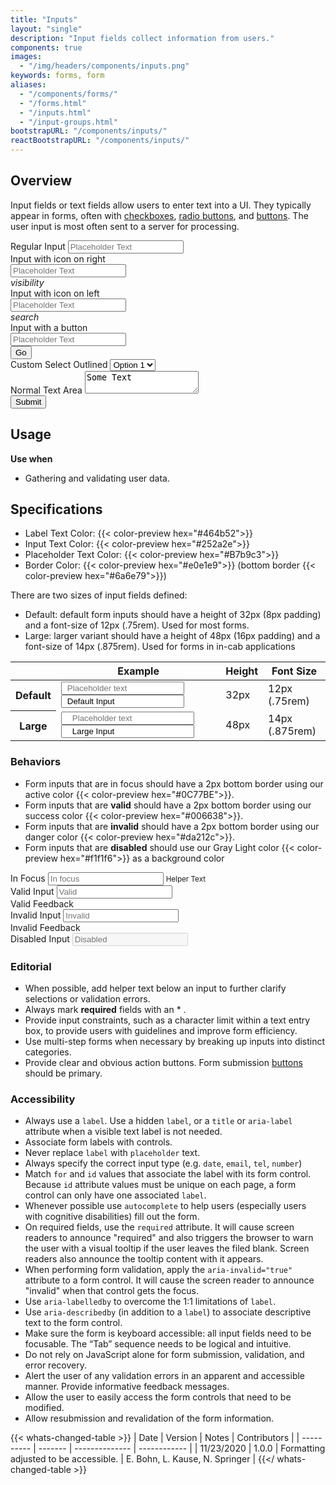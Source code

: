 ```yaml
---
title: "Inputs"
layout: "single"
description: "Input fields collect information from users."
components: true
images:
  - "/img/headers/components/inputs.png"
keywords: forms, form
aliases:
  - "/components/forms/"
  - "/forms.html"
  - "/inputs.html"
  - "/input-groups.html"
bootstrapURL: "/components/inputs/"
reactBootstrapURL: "/components/inputs/"
---
```


<style>
[data-theme="dark"] .color-preview {
  display: none !important;
}
</style>

## Overview

Input fields or text fields allow users to enter text into a UI. They typically appear in forms, often with [checkboxes](/components/checkboxes/), [radio buttons](/components/radio-buttons/), and [buttons](/components/buttons/). The user input is most often sent to a server for processing.

<form>
  <div class="form-group">
    <label for="RegularInput">Regular Input</label>
    <input class="form-control" id="RegularInput" placeholder="Placeholder Text">
  </div>
  <div class="form-group">
    <label for="Input2">Input with icon on right</label>
    <div class="input-with-icon-right">
      <input class="form-control" placeholder="Placeholder Text" id="Input2">
      <div class="input-icon">
        <i class="modus-icon material-icons notranslate">visibility</i>
      </div>
    </div>
  </div>
  <div class="form-group">
    <label for="Input3">Input with icon on left</label>
    <div class="input-with-icon-left">
      <input class="form-control" placeholder="Placeholder Text" id="Input3">
      <div class="input-icon">
        <i class="modus-icon material-icons notranslate">search</i>
      </div>
    </div>
  </div>
  <div class="form-group">
    <label for="Input4">Input with a button</label>
    <div class="input-group">
      <input class="form-control" placeholder="Placeholder Text" id="Input4">
      <div class="input-group-append">
        <button class="btn btn-outline-secondary">
          Go
        </button>
      </div>
    </div>
  </div>
  <div class="form-group">
    <label for="exampleFormControlSelect">Custom Select Outlined</label>
    <select class="custom-select form-control" id="exampleFormControlSelect">
      <option>Option 1</option>
      <option>Option 2</option>
      <option>Option 3</option>
      <option>Option 4</option>
      <option>Option 5</option>
    </select>
  </div>
  <div class="form-group">
  <label for="Textarea">Normal Text Area</label>
  <textarea class="form-control" id="Textarea">Some Text</textarea>
</div>
  <button type="submit" class="btn btn-primary">Submit</button>
</form>

## Usage

**Use when**

- Gathering and validating user data.

## Specifications

<span class="theme-l">

- Label Text Color: {{< color-preview hex="#464b52">}}
- Input Text Color: {{< color-preview hex="#252a2e">}}
- Placeholder Text Color: {{< color-preview hex="#B7b9c3">}}
- Border Color: {{< color-preview hex="#e0e1e9">}} (bottom border {{< color-preview hex="#6a6e79">}})

</span>

There are two sizes of input fields defined:

- Default: default form inputs should have a height of 32px (8px padding) and a font-size of 12px (.75rem). Used for most forms.
- Large: larger variant should have a height of 48px (16px padding) and a font-size of 14px (.875rem). Used for forms in in-cab applications

<table class="table table-bordered">
  <thead class="thead-light">
    <tr>
      <th></th>
      <th>Example</th>
      <th>Height</th>
      <th>Font Size</th>
    </tr>
  </thead>
  <tbody>
    <tr>
      <th scope="row">Default</th>
      <td class="anatomy-cell">
        <input class="form-control mb-2" placeholder="Placeholder text" style="padding-left: 8px; padding-right: 8px;">
        <input
          class="form-control anatomy-display-static mb-5"
          placeholder="Default Input"
          value="Default Input"
          style="padding-left: 8px; padding-right: 8px;"
        />
      </td>
      <td>32px</td>
      <td>12px (.75rem)</td>
    </tr>
    <tr>
      <th scope="row">Large</th>
      <td class="anatomy-cell">
        <input
          class="form-control form-control-lg mb-2"
          placeholder="Placeholder text"
          style="padding-left: 16px; padding-right: 16px;"
        />
        <input
          class="form-control form-control-lg anatomy-display-static mb-5"
          placeholder="Large Input"
          value="Large Input"
          style="padding-left: 16px; padding-right: 16px;"
        />
      </td>
      <td>48px</td>
      <td>14px (.875rem)</td>
    </tr>
  </tbody>
</table>

### Behaviors

- Form inputs that are in focus should have a 2px bottom border <span class="theme-l">using our active color {{< color-preview hex="#0C77BE">}}</span>.
- Form inputs that are <strong class="text-success">valid</strong> should have a 2px bottom border using our success color<span class="theme-l"> {{< color-preview hex="#006638">}}</span>.
- Form inputs that are <strong class="text-danger">invalid</strong> should have a 2px bottom border using our danger color<span class="theme-l"> {{< color-preview hex="#da212c">}}</span>.
- Form inputs that are <strong>disabled</strong> should use our Gray <span class="theme-l">Light</span> color {{< color-preview hex="#f1f1f6">}} as a background color</span>

<div class="guide-example-block d-inline-block">
  <div class="guide-sample">
    <div class="form-group">
      <label for="focusInput">In Focus</label>
      <input
        class="form-control focus"
        id="focusInput"
        placeholder="In focus"
      />
      <small class="text-muted">Helper Text</small>
    </div>
    <div class="form-group">
      <label for="validInput">Valid Input</label>
      <input
        class="form-control is-valid"
        id="validInput"
        placeholder="Valid"
      />
      <div class="valid-feedback">Valid Feedback</div>
    </div>
    <div class="form-group">
      <label for="invalidInput">Invalid Input</label>
      <input
        class="form-control is-invalid"
        id="invalidInput"
        placeholder="Invalid"
      />
      <div class="invalid-feedback">Invalid Feedback</div>
    </div>
    <div class="form-group">
      <label for="disabledInput">Disabled Input</label>
      <input class="form-control" disabled placeholder="Disabled" />
    </div>
  </div>
</div>

### Editorial

- When possible, add helper text below an input to further clarify selections or validation errors.
- Always mark **required** fields with an \* .
- Provide input constraints, such as a character limit within a text entry box, to provide users with guidelines and improve form efficiency.
- Use multi-step forms when necessary by breaking up inputs into distinct categories.
- Provide clear and obvious action buttons. Form submission [buttons](/components/buttons/) should be primary.

### Accessibility

- Always use a `label`. Use a hidden `label`, or a `title` or `aria-label` attribute when a visible text label is not needed.
- Associate form labels with controls.
- Never replace `label` with `placeholder` text.
- Always specify the correct input type (e.g. `date`, `email`, `tel`, `number`)
- Match `for` and `id` values that associate the label with its form control. Because `id` attribute values must be unique on each page, a form control can only have one associated `label`.
- Whenever possible use `autocomplete` to help users (especially users with cognitive disabilities) fill out the form.
- On required fields, use the `required` attribute. It will cause screen readers to announce "required" and also triggers the browser to warn the user with a visual tooltip if the user leaves the filed blank. Screen readers also announce the tooltip content with it appears.
- When performing form validation, apply the `aria-invalid="true"` attribute to a form control. It will cause the screen reader to announce "invalid" when that control gets the focus.
- Use `aria-labelledby` to overcome the 1:1 limitations of `label`.
- Use `aria-describedby` (in addition to a `label`) to associate descriptive text to the form control.
- Make sure the form is keyboard accessible: all input fields need to be focusable. The “Tab” sequence needs to be logical and intuitive.
- Do not rely on JavaScript alone for form submission, validation, and error recovery.
- Alert the user of any validation errors in an apparent and accessible manner. Provide informative feedback messages.
- Allow the user to easily access the form controls that need to be modified.
- Allow resubmission and revalidation of the form information.

{{< whats-changed-table >}}
| Date | Version | Notes | Contributors |
| ---------- | ------- | -------------- | ------------ |
| 11/23/2020 | 1.0.0 | Formatting adjusted to be accessible. | E. Bohn, L. Kause, N. Springer |
{{</ whats-changed-table >}}
